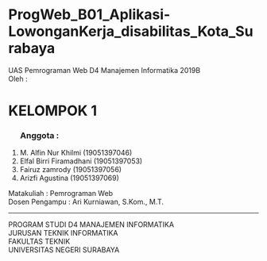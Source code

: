 # ProgWeb_B01_Aplikasi-LowonganKerja_disabilitas_Kota_Surabaya
UAS Pemrograman Web D4 Manajemen Informatika 2019B <br>
Oleh : 
<br>
<h1>KELOMPOK 1</h1>
<ol>
<h3>Anggota :</h3>
  <li> M. Alfin Nur Khilmi     (19051397046)</li>
  <li> Elfal Birri Firamadhani (19051397053)</li>
  <li> Fairuz	zamrody         (19051397056)</li>
  <li> Arizfi Agustina         (19051397069)</li>
</ol> 

Matakuliah : Pemrograman Web <br>
Dosen Pengampu : Ari Kurniawan, S.Kom., M.T.
<hr>
PROGRAM STUDI D4 MANAJEMEN INFORMATIKA
<br>
JURUSAN TEKNIK INFORMATIKA
<br>
FAKULTAS TEKNIK
<br>
UNIVERSITAS NEGERI SURABAYA
